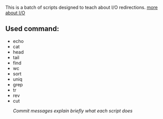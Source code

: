 This is a batch of scripts designed to teach about I/O redirections.
<a href='http://linuxcommand.org/lc3_lts0070.php'>more about I/O</a>

<h2>Used command:</h2>
<ul>
<li>echo</li>
<li>cat</li>
<li>head</li>
<li>tail</li>
<li>find</li>
<li>wc</li>
<li>sort</li>
<li>uniq</li>
<li>grep</li>
<li>tr</li>
<li>rev</li>
<li>cut</li>

<p><em>Commit messages explain briefly what each script does</em></p>
